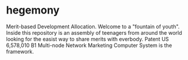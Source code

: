# hegemony
Merit-based Development Allocation.
Welcome to a "fountain of youth". Inside this repository is an assembly of teenagers from around the world looking for the easist way to share merits with everbody. Patent US 6,578,010 B1 Multi-node Network Marketing Computer System is the framework.
